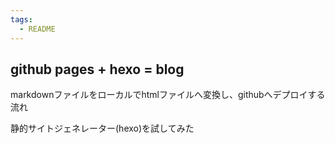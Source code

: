 ```yaml
---
tags:
  - README
---
```


github pages + hexo = blog
--

markdownファイルをローカルでhtmlファイルへ変換し、githubへデプロイする流れ

静的サイトジェネレーター(hexo)を試してみた